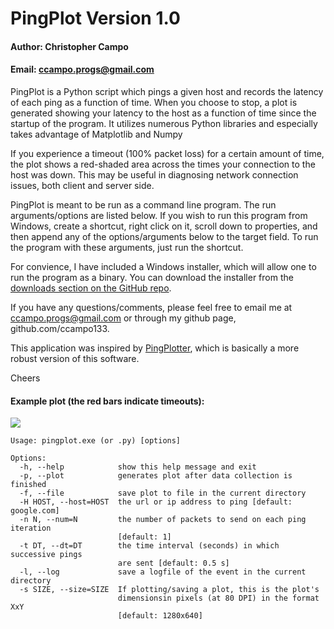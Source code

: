 # PingPlot Version 1.0
#### Author: Christopher Campo
#### Email:	ccampo.progs@gmail.com

PingPlot is a Python script which pings a given host and records the latency of each ping as a function of time.  When you choose to stop, a plot is generated showing your latency to the host as a function of time since the startup of the program.  It utilizes numerous Python libraries and especially takes advantage of Matplotlib and Numpy

If you experience a timeout (100% packet loss) for a certain amount of time, the plot shows a red-shaded area across the times your connection to the host was down.  This may be useful in diagnosing network connection issues, both client and server side.

PingPlot is meant to be run as a command line program. The run arguments/options are listed below.  If you wish to run this program from Windows, create a shortcut, right click on it, scroll down to properties, and then append any of the options/arguments below to the target field.  To run the program with these arguments, just run the shortcut.

For convience, I have included a Windows installer, which will allow one to run the program as a binary. You can download the installer from the [downloads section on the GitHub repo](http://github.com/downloads/ccampo133/PingPlot/pingplot_v1.0_setup.exe).

If you have any questions/comments, please feel free to email me at [ccampo.progs@gmail.com](mailto@ccampo.progs@gmail.com) or through my github page, github.com/ccampo133.

This application was inspired by [PingPlotter](http://www.pingplotter.com/), which is basically a more robust version of this software.

Cheers

#### Example plot (the red bars indicate timeouts):
![](https://github.com/ccampo133/PingPlot/raw/5a392f68c627041c263824bd0694db46f6060a7e/example_plot.png)

    Usage: pingplot.exe (or .py) [options]

    Options:
      -h, --help            show this help message and exit
      -p, --plot            generates plot after data collection is finished
      -f, --file            save plot to file in the current directory
      -H HOST, --host=HOST  the url or ip address to ping [default: google.com]
      -n N, --num=N         the number of packets to send on each ping iteration
                            [default: 1]
      -t DT, --dt=DT        the time interval (seconds) in which successive pings
                            are sent [default: 0.5 s]
      -l, --log             save a logfile of the event in the current directory
      -s SIZE, --size=SIZE  If plotting/saving a plot, this is the plot's
                            dimensionsin pixels (at 80 DPI) in the format XxY
                            [default: 1280x640]
